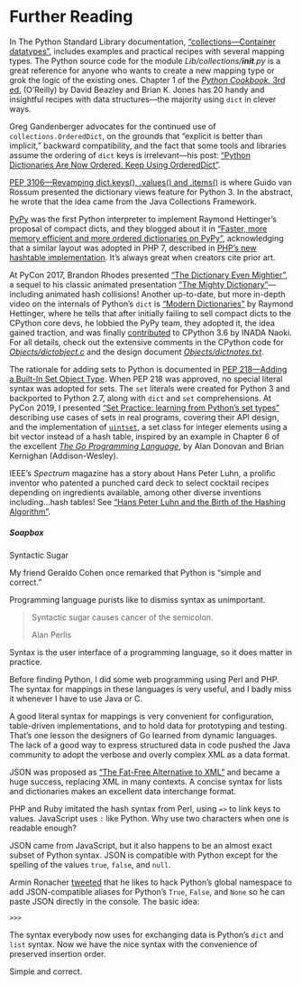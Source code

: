 # Further Reading

In The Python Standard Library documentation, [“collections—Container datatypes”](https://fpy.li/collec), includes examples and practical recipes with several mapping types. The Python source code for the module _Lib/collections/__init__.py_ is a great reference for anyone who wants to create a new mapping type or grok the logic of the existing ones. Chapter 1 of the [_Python Cookbook_, 3rd ed.](https://fpy.li/pycook3) (O’Reilly) by David Beazley and Brian K. Jones has 20 handy and insightful recipes with data structures—the majority using `dict` in clever ways.

Greg Gandenberger advocates for the continued use of `collections.OrderedDict`, on the grounds that “explicit is better than implicit,” backward compatibility, and the fact that some tools and libraries assume the ordering of `dict` keys is irrelevant—his post: [“Python Dictionaries Are Now Ordered. Keep Using OrderedDict”](https://fpy.li/3-18).

[PEP 3106—Revamping dict.keys(), .values() and .items()](https://fpy.li/pep3106) is where Guido van Rossum presented the dictionary views feature for Python 3. In the abstract, he wrote that the idea came from the Java Collections Framework.

[PyPy](https://fpy.li/3-19) was the first Python interpreter to implement Raymond Hettinger’s proposal of compact dicts, and they blogged about it in [“Faster, more memory efficient and more ordered dictionaries on PyPy”](https://fpy.li/3-20), acknowledging that a similar layout was adopted in PHP 7, described in [PHP’s new hashtable implementation](https://fpy.li/3-21). It’s always great when creators cite prior art.

At PyCon 2017, Brandon Rhodes presented [“The Dictionary Even Mightier”](https://fpy.li/3-22), a sequel to his classic animated presentation [“The Mighty Dictionary”](https://fpy.li/3-23)—including animated hash collisions! Another up-to-date, but more in-depth video on the internals of Python’s `dict` is [“Modern Dictionaries”](https://fpy.li/3-24) by Raymond Hettinger, where he tells that after initially failing to sell compact dicts to the CPython core devs, he lobbied the PyPy team, they adopted it, the idea gained traction, and was finally [contributed](https://fpy.li/3-25) to CPython 3.6 by INADA Naoki. For all details, check out the extensive comments in the CPython code for [_Objects/dictobject.c_](https://fpy.li/3-26) and the design document [_Objects/dictnotes.txt_](https://fpy.li/3-27).

The rationale for adding sets to Python is documented in [PEP 218—Adding a Built-In Set Object Type](https://fpy.li/pep218). When PEP 218 was approved, no special literal syntax was adopted for sets. The `set` literals were created for Python 3 and backported to Python 2.7, along with `dict` and `set` comprehensions. At PyCon 2019, I presented [“Set Practice: learning from Python’s set types”](https://fpy.li/3-29) describing use cases of sets in real programs, covering their API design, and the implementation of [`uintset`](https://fpy.li/3-30), a set class for integer elements using a bit vector instead of a hash table, inspired by an example in Chapter 6 of the excellent [_The Go Programming Language_](http://gopl.io), by Alan Donovan and Brian Kernighan (Addison-Wesley).

IEEE’s _Spectrum_ magazine has a story about Hans Peter Luhn, a prolific inventor who patented a punched card deck to select cocktail recipes depending on ingredients available, among other diverse inventions including…hash tables! See [“Hans Peter Luhn and the Birth of the Hashing Algorithm”](https://fpy.li/3-31).

##### Soapbox

Syntactic Sugar

My friend Geraldo Cohen once remarked that Python is “simple and correct.”

Programming language purists like to dismiss syntax as unimportant.

> Syntactic sugar causes cancer of the semicolon.
> 
> Alan Perlis

Syntax is the user interface of a programming language, so it does matter in practice.

Before finding Python, I did some web programming using Perl and PHP. The syntax for mappings in these languages is very useful, and I badly miss it whenever I have to use Java or C.

A good literal syntax for mappings is very convenient for configuration, table-driven implementations, and to hold data for prototyping and testing. That’s one lesson the designers of Go learned from dynamic languages. The lack of a good way to express structured data in code pushed the Java community to adopt the verbose and overly complex XML as a data format.

JSON was proposed as [“The Fat-Free Alternative to XML”](https://fpy.li/3-32) and became a huge success, replacing XML in many contexts. A concise syntax for lists and dictionaries makes an excellent data interchange format.

PHP and Ruby imitated the hash syntax from Perl, using `=>` to link keys to values. JavaScript uses `:` like Python. Why use two characters when one is readable enough?

JSON came from JavaScript, but it also happens to be an almost exact subset of Python syntax. JSON is compatible with Python except for the spelling of the values `true`, `false`, and `null`.

Armin Ronacher [tweeted](https://fpy.li/3-33) that he likes to hack Python’s global namespace to add JSON-compatible aliases for Python’s `True`, `False`, and `None` so he can paste JSON directly in the console. The basic idea:

```
>>> 
```

The syntax everybody now uses for exchanging data is Python’s `dict` and `list` syntax. Now we have the nice syntax with the convenience of preserved insertion order.

Simple and correct.

[^1]: .

[^2]:  entry for “hashable” uses the term “hash value” instead of _hash code_. I prefer _hash code_ because that is a concept often discussed in the context of mappings, where items are made of keys and values, so it may be confusing to mention the hash code as a value. In this book, I only use _hash code_.

[^3]:  to learn about the security implications and solutions adopted.

[^4]: .

[^5]: .

[^6]: , no longer under active development.

[^7]: .

[^8]:  That’s how tuples are stored.

[^9]: .

[^10]: `
